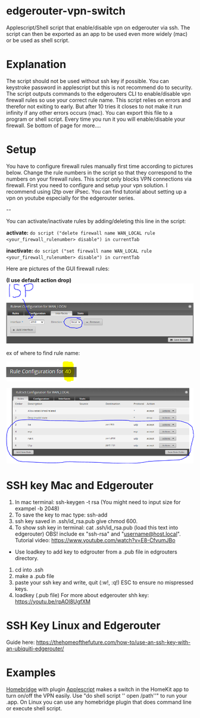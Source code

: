 # edgerouter-vpn-switch
Applescript/Shell script that enable/disable vpn on edgerouter via ssh. The script can then be exported as an app to be used even more widely (mac) or be used as shell script.

# Explanation
The script should not be used without ssh key if possible. You can keystroke password in applescript but this is not recommend do to security.
The script outputs commands to the edgerouters CLI to enable/disable vpn firewall rules so use your correct rule name.
This script relies on errors and therefor not exiting to early. But after 10 tries it closes to not make it run infinity if any other errors occurs (mac). You can export this file to a program or shell script. Every time you run it you will enable/disable your firewall. Se bottom of page for more....

# Setup
You have to configure firewall rules manually first time according to pictures below. Change the rule numbers in the script so that they correspond to the numbers on your firewall rules. This script only blocks VPN connections via firewall. First you need to configure and setup your vpn solution. I recommend using l2tp over iPsec. You can find tutorial about setting up a vpn on youtube especially for the edgerouter series.

--

You can activate/inactivate rules by adding/deleting this line in the script:

**activate:**
`do script ("delete firewall name WAN_LOCAL rule <your_firewall_rulenumber> disable") in currentTab`

**inactivate:**
`do script ("set firewall name WAN_LOCAL rule <your_firewall_rulenumber> disable") in currentTab`

Here are pictures of the GUI firewall rules:

**(I use default action drop)**
![interface](https://github.com/WattageGuy/edgerouter-vpn-switch/blob/main/pictures/interface.PNG)

ex of where to find rule name:

![rulenumber](https://github.com/WattageGuy/edgerouter-vpn-switch/blob/main/pictures/rulenumber.PNG?)


![rules](https://github.com/WattageGuy/edgerouter-vpn-switch/blob/main/pictures/rules.PNG)

# SSH key Mac and Edgerouter
1. In mac terminal: ssh-keygen -t rsa (You might need to input size for exampel -b 2048)
2. To save the key to mac type: ssh-add
3. ssh key saved in .ssh/id_rsa.pub give chmod 600.
4. To show ssh key in terminal: cat .ssh/id_rsa.pub (load this text into edgerouter) OBS! include ex "ssh-rsa" and "username@host.local".
Tutorial video: https://www.youtube.com/watch?v=E8-CfvumJBo

* Use loadkey to add key to edgrouter from a .pub file in edgrouters directory.
1. cd into .ssh
2. make a .pub file
3. paste your ssh key and write, quit (:w!, :q!) ESC to ensure no mispressed keys.
4. loadkey <path> (.pub file)
For more about edgerouter shh key: https://youtu.be/rpAOl8UgfXM
  
# SSH Key Linux and Edgerouter
  Guide here: https://thehomeofthefuture.com/how-to/use-an-ssh-key-with-an-ubiquiti-edgerouter/
  
# Examples
[Homebridge](https://homebridge.io/) with plugin [Applescript](https://www.npmjs.com/package/homebridge-applescript) makes a switch in the HomeKit app to turn on/off the VPN easily. Use "do shell script '' open /path''" to run your .app. On Linux you can use any homebridge plugin that does command line or execute shell script.
